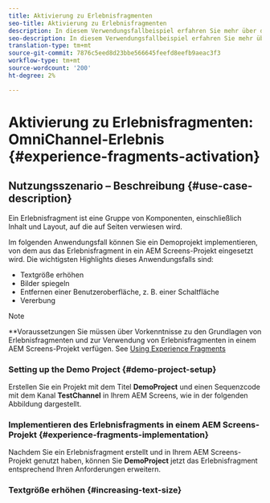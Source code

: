 ```yaml
---
title: Aktivierung zu Erlebnisfragmenten
seo-title: Aktivierung zu Erlebnisfragmenten
description: In diesem Verwendungsfallbeispiel erfahren Sie mehr über die Aktivierung zu Erlebnisfragmenten.
seo-description: In diesem Verwendungsfallbeispiel erfahren Sie mehr über die Aktivierung zu Erlebnisfragmenten.
translation-type: tm+mt
source-git-commit: 7876c5eed8d23bbe566645feefd8eefb9aeac3f3
workflow-type: tm+mt
source-wordcount: '200'
ht-degree: 2%

---
```



# Aktivierung zu Erlebnisfragmenten: OmniChannel-Erlebnis {#experience-fragments-activation}

## Nutzungsszenario – Beschreibung {#use-case-description}

Ein Erlebnisfragment ist eine Gruppe von Komponenten, einschließlich Inhalt und Layout, auf die auf Seiten verwiesen wird.

Im folgenden Anwendungsfall können Sie ein Demoprojekt implementieren, von dem aus das Erlebnisfragment in ein AEM Screens-Projekt eingesetzt wird. Die wichtigsten Highlights dieses Anwendungsfalls sind:

* Textgröße erhöhen
* Bilder spiegeln
* Entfernen einer Benutzeroberfläche, z. B. einer Schaltfläche
* Vererbung

>[!NOTE]
>**Voraussetzungen
>Sie müssen über Vorkenntnisse zu den Grundlagen von Erlebnisfragmenten und zur Verwendung von Erlebnisfragmenten in einem AEM Screens-Projekt verfügen. See [Using Experience Fragments](/help/user-guide/experience-fragments-in-screens.md)

### Setting up the Demo Project {#demo-project-setup}

Erstellen Sie ein Projekt mit dem Titel **DemoProject** und einen Sequenzcode mit dem Kanal **TestChannel** in Ihrem AEM Screens, wie in der folgenden Abbildung dargestellt.

### Implementieren des Erlebnisfragments in einem AEM Screens-Projekt {#experience-fragments-implementation}

Nachdem Sie ein Erlebnisfragment erstellt und in Ihrem AEM Screens-Projekt genutzt haben, können Sie **DemoProject** jetzt das Erlebnisfragment entsprechend Ihren Anforderungen erweitern.

### Textgröße erhöhen {#increasing-text-size}






